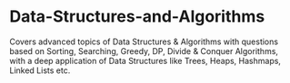 # Data-Structures-and-Algorithms
Covers advanced topics of Data Structures &amp; Algorithms with questions based on Sorting, Searching, Greedy, DP, Divide &amp; Conquer Algorithms, with a deep application of Data Structures like Trees, Heaps, Hashmaps, Linked Lists etc.
